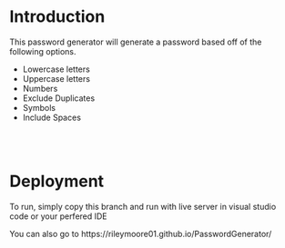   <h1>Introduction</h1>
  <p>This password generator will generate a password based off of the following options.</p>
  <ul>
  <li>Lowercase letters</li>
  <li>Uppercase letters</li>
  <li>Numbers</li>
  <li>Exclude Duplicates</li>
  <li>Symbols</li>
  <li>Include Spaces</li>
</ul>

<br />
<br />

<h1>Deployment</h1>
<p>To run, simply copy this branch and run with live server in visual studio code or your perfered IDE</p>
<p> You can also go to https://rileymoore01.github.io/PasswordGenerator/</p>
